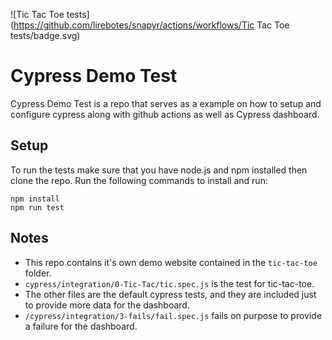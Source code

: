 ![Tic Tac Toe tests](https://github.com/lirebotes/snapyr/actions/workflows/Tic Tac Toe tests/badge.svg)

# Cypress Demo Test
Cypress Demo Test is a repo that serves as a example on how to setup and configure cypress along with github actions as well as Cypress dashboard.

## Setup
To run the tests make sure that you have node.js and npm installed then clone the repo. Run the following commands to install and run:

```shell
npm install
npm run test
```
## Notes
- This repo contains it's own demo website contained in the ``tic-tac-toe`` folder.
- ``cypress/integration/0-Tic-Tac/tic.spec.js`` is the test for tic-tac-toe.
- The other files are the default cypress tests, and they are included just to provide more data for the dashboard.
- ``/cypress/integration/3-fails/fail.spec.js`` fails on purpose to provide a failure for the dashboard.
